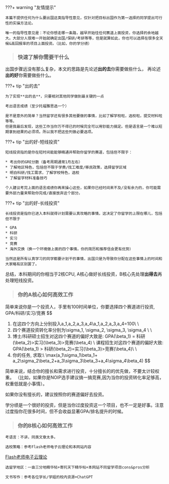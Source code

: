 ???+ warning "友情提示" 

    本篇不提供任何为什么要出国这类指导性意见，仅针对把目标出国作为第一选择的同学提出可行性的实操方法论。
    
    唯一的指导性意见是：不论你想走哪一条路，越早开始往任何赛道上面投资，你选择的余地越大。大部分人很难一开始就确定出国/保研/考研等等，但是就算如此，你也可以选择在很多全天候&高回报率的项目上面投资。（比如，你的学分绩）


> ### 快速了解你需要干什么


出国步骤远没有那么复杂，本文的思路是先论述**出的去**你需要做些什么，
再论述**出的好**你需要做些什么。

???+ tip "出的去" 

    为了实现**出的去**，只要相对其他同学做到最关键的一点
    
    考出语言成绩（至少托福雅思选一个）
    
    是不是意外的简单？当然留学还有很多其他要做的事情，比如了解学校啦，选校啦，提交材料啦等等。
    但是我最后发现，这些工作当你万不得已的时候完全可以用钞能力搞定。但是语言是一个难以短期拿到结果的必须项。所以我不把这些列做必要选项。

???+ tip "出的好-短线投资" 

    短线投资指的是你在短时间能能够精通并帮助你留学的赛道，包括但不限于：
    
    * 考出你的GRE分数（备考周期通常1月左右）
    * 了解地区特色，包括但不限于学费/找工难度/移民政策，选择留学区域
    * 明白科研/找工需求，了解学校特色，选校
    * 了解留学材料准备技巧
    
    个人建议考完上面的语言成绩你再来操心这些，如果你已经时间来不及/没有余力的，你可能需要外部力量来帮助你完成/直接放弃这个部分。

???+ tip "出的好-长线投资" 

    长线投资是指你已进入本科就得计划需要认真攻略的事情，这决定了你留学的上限在哪儿，包括但不限于
    
    * GPA
    * 科研
    * 实习
    * 竞赛
    * 海外交换（换一个环境做上面的四个事情，你的简历和推荐信会更有优势）
    
    当然这是所有认真学习的同学都要计划干的事情，出国只是为导致你分配在这些事情上的时间和大家略有区别罢了。

总结，本科期间的你相当于2核CPU, A核心做好长线投资，B核心先处理**出得去**再处理短线投资。

> ### 你的A核心如何高效工作

简单来说你是一个投资人，手里有100时间单位，你要选择四个赛道进行投资, GPA/科研/实习/竞赛
$$
1. 在这四个方向上分别投入a_1,a_2,a_3,a_4\\a_1,a_2,a_3,a_4=100\\ \\
2. 四个赛道投资转化率分别为\sigma_1, \sigma_2, \sigma_3, \sigma_4 \\ \\
3. 博士/科研硕士招生对这四个赛道的偏好大致是: GPA(\beta_1) = 科研(\beta_2)>实习(\beta_3)>竞赛(\beta_4) \\
		课程招生对这四个赛道的偏好大致: GPA(\beta_1) > 科研(\beta_2)=实习(\beta_3)>竞赛(\beta_4)\\
		\\
4. 你的任务, 求取:\\
	\max(a_1\sigma_1\beta_1+ a_2\sigma_2\beta_2+a_3\sigma_3\beta_3+a_4\sigma_4\beta_4)
$$


简单来说，结合你的擅长和需求进行投资，十分擅长的的优先做，不要太计较权重。
（比如，如果你是NOIP选手建议搞一搞竞赛,因为当你的投资转化率足够高，权重低就是小事情）。

如果你没有擅长的，建议按照你的赛道偏好去投资。

学分绩是一个很好的投资，但是当你过度投资这一个项目，也不一定是好事。注意过度指你花很多时间，但不会收益显著GPA/排名提升的时候。


> ### 你的B核心如何高效工作

    考语言：不讲，同类文章太多。
    
    选校策略：参考Flash老师电子云理论和本网站内容

[Flash老师电子云理论](https://opencs.app/22fall%E7%94%B3%E8%AF%B7%E5%AD%A3%E6%80%BB%E7%BB%93%20by%20Flash/#_5)

    选留学地区：一亩三分地精华帖+寄托天下精华帖+本网站不同留学项目cons&pros分析
    
    文书写作：参考各位学长/学姐的校内资源+ChatGPT